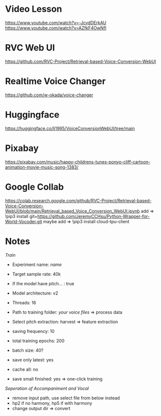 
# Video Lesson

<https://www.youtube.com/watch?v=-JcvdDErkAU>
<https://www.youtube.com/watch?v=AZfkF4OwNfI>



# RVC Web UI

<https://github.com/RVC-Project/Retrieval-based-Voice-Conversion-WebUI>



# Realtime Voice Changer

<https://github.com/w-okada/voice-changer>



# Huggingface

<https://huggingface.co/lj1995/VoiceConversionWebUI/tree/main>



# Pixabay

<https://pixabay.com/music/happy-childrens-tunes-ponyo-cliff-cartoon-animation-movie-music-song-1383/>



# Google Collab

<https://colab.research.google.com/github/RVC-Project/Retrieval-based-Voice-Conversion-WebUI/blob/main/Retrieval_based_Voice_Conversion_WebUI.ipynb>
add => !pip3 install git+https://github.com/JeremyCCHsu/Python-Wrapper-for-World-Vocoder.git
maybe add => !pip3 install cloud-tpu-client



# Notes

*Train*

- Experiment name: *name*
- Target sample rate: 40k
- If the model have pitch... : true
- Model architecture: v2
- Threads: 16
- Path to training folder: *your voice files*
=> process data

- Select pitch extraction: harvest
=> feature extraction

- saving frequency: 10
- total training epochs: 200
- batch size: 40?
- save only latest: yes
- cache all: no
- save small finished: yes
=> one-click training



*Seperation of Accompaniment and Vocal*

- remove input path, use select file from below instead
- hp2 if no harmony, hp5 if with harmony
- change output dir
=> convert



